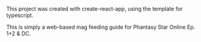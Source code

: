 
This project was created with create-react-app, using the template for typescript.

This is simply a web-based mag feeding guide for Phantasy Star Online Ep. 1+2 & DC.


